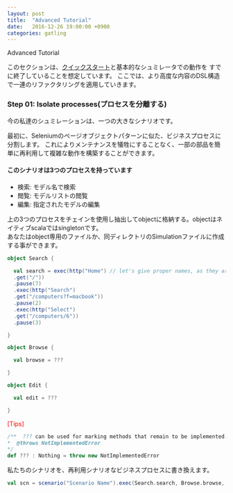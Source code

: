 ```yaml
---
layout: post
title:  "Advanced Tutorial"
date:   2016-12-26 19:00:00 +0900
categories: gatling
---
```

Advanced Tutorial

このセクションは、[クイックスタート](http://gatling.io/docs/2.2.3/quickstart.html#quickstart)と基本的なシュミレータでの動作を
すでに終了していることを想定しています。
ここでは、より高度な内容のDSL構造で一連のリファクタリングを適用していきます。

### Step 01: Isolate processes(プロセスを分離する)

今の私達のシュミレーションは、一つの大きなシナリオです。

最初に、Seleniumのページオブジェクトパターンに似た、ビジネスプロセスに分割します。
これによりメンテナンスを犠牲にすることなく、一部の部品を簡単に再利用して複雑な動作を構築することができます。

#### このシナリオは3つのプロセスを持っています

* 検索: モデル名で検索
* 閲覧: モデルリストの閲覧
* 編集: 指定されたモデルの編集

上の3つのプロセスをチェインを使用し抽出してobjectに格納する。objectはネイティブscalaではsingletonです。  
あなたはobject専用のファイルか、同ディレクトリのSimulationファイルに作成する事ができます。

``` sample.scala
object Search {

  val search = exec(http("Home") // let's give proper names, as they are displayed in the reports
  .get("/"))
  .pause(7)
  .exec(http("Search")
  .get("/computers?f=macbook"))
  .pause(2)
  .exec(http("Select")
  .get("/computers/6"))
  .pause(3)

}

object Browse {

  val browse = ???

}

object Edit {

  val edit = ???

}
```

<span style="color:red">[Tips]</span>

``` tips.scala
/**  ??? can be used for marking methods that remain to be implemented.  
*  @throws NotImplementedError  
*/  
def ??? : Nothing = throw new NotImplementedError
```

  私たちのシナリオを、再利用シナリオなビジネスプロセスに書き換えます。

```business.scala
val scn = scenario("Scenario Name").exec(Search.search, Browse.browse, Edit.edit)
```
